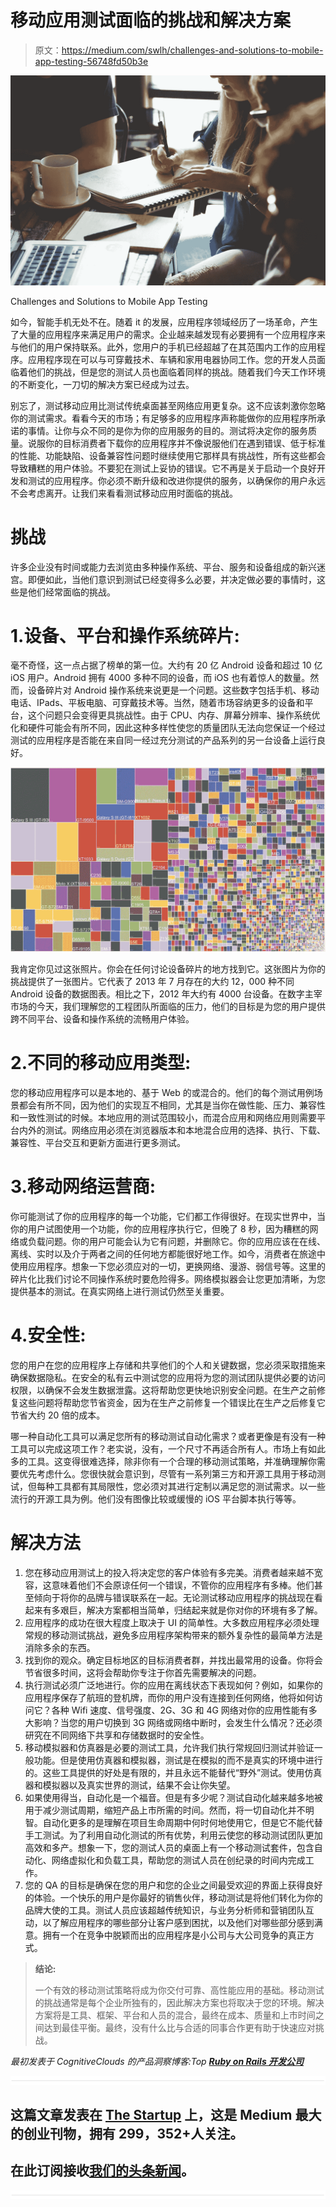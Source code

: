 # 移动应用测试面临的挑战和解决方案

> 原文：<https://medium.com/swlh/challenges-and-solutions-to-mobile-app-testing-56748fd50b3e>

![](img/66e2fd0ddbd370318b14930013e9c51e.png)

Challenges and Solutions to Mobile App Testing

如今，智能手机无处不在。随着 it 的发展，应用程序领域经历了一场革命，产生了大量的应用程序来满足用户的需求。企业越来越发现有必要拥有一个应用程序来与他们的用户保持联系。此外，您用户的手机已经超越了在其范围内工作的应用程序。应用程序现在可以与可穿戴技术、车辆和家用电器协同工作。您的开发人员面临着他们的挑战，但是您的测试人员也面临着同样的挑战。随着我们今天工作环境的不断变化，一刀切的解决方案已经成为过去。

别忘了，测试移动应用比测试传统桌面甚至网络应用更复杂。这不应该刺激你忽略你的测试需求。看看今天的市场；有足够多的应用程序声称能做你的应用程序所承诺的事情。让你与众不同的是你为你的应用服务的目的。测试将决定你的服务质量。说服你的目标消费者下载你的应用程序并不像说服他们在遇到错误、低于标准的性能、功能缺陷、设备兼容性问题时继续使用它那样具有挑战性，所有这些都会导致糟糕的用户体验。不要犯在测试上妥协的错误。它不再是关于启动一个良好开发和测试的应用程序。你必须不断升级和改进你提供的服务，以确保你的用户永远不会考虑离开。让我们来看看测试移动应用时面临的挑战。

# 挑战

许多企业没有时间或能力去浏览由多种操作系统、平台、服务和设备组成的新兴迷宫。即便如此，当他们意识到测试已经变得多么必要，并决定做必要的事情时，这些是他们经常面临的挑战。

# 1.设备、平台和操作系统碎片:

毫不奇怪，这一点占据了榜单的第一位。大约有 20 亿 Android 设备和超过 10 亿 iOS 用户。Android 拥有 4000 多种不同的设备，而 iOS 也有着惊人的数量。然而，设备碎片对 Android 操作系统来说更是一个问题。这些数字包括手机、移动电话、IPads、平板电脑、可穿戴技术等。当然，随着市场容纳更多的设备和平台，这个问题只会变得更具挑战性。由于 CPU、内存、屏幕分辨率、操作系统优化和硬件可能会有所不同，因此这种多样性使您的质量团队无法向您保证一个经过测试的应用程序是否能在来自同一经过充分测试的产品系列的另一台设备上运行良好。

![](img/7e1cf2740fbe79ab099bcc9683bfc0cf.png)

我肯定你见过这张照片。你会在任何讨论设备碎片的地方找到它。这张图片为你的挑战提供了一张图片。它代表了 2013 年 7 月存在的大约 12，000 种不同 Android 设备的数据图表。相比之下，2012 年大约有 4000 台设备。在数字主宰市场的今天，我们理解您的工程团队所面临的压力，他们的目标是为您的用户提供跨不同平台、设备和操作系统的流畅用户体验。

# 2.不同的移动应用类型:

您的移动应用程序可以是本地的、基于 Web 的或混合的。他们的每个测试用例场景都会有所不同，因为他们的实现互不相同，尤其是当你在做性能、压力、兼容性和一致性测试的时候。本地应用的测试范围较小，而混合应用和网络应用则需要平台内外的测试。网络应用必须在浏览器版本和本地混合应用的选择、执行、下载、兼容性、平台交互和更新方面进行更多测试。

# 3.移动网络运营商:

你可能测试了你的应用程序的每一个功能，它们都工作得很好。在现实世界中，当你的用户试图使用一个功能，你的应用程序执行它，但晚了 8 秒，因为糟糕的网络或负载问题。你的用户可能会认为它有问题，并删除它。你的应用应该在在线、离线、实时以及介于两者之间的任何地方都能很好地工作。如今，消费者在旅途中使用应用程序。想象一下您必须应对的一切，更换网络、漫游、弱信号等。这里的碎片化比我们讨论不同操作系统时要危险得多。网络模拟器会让您更加清晰，为您提供基本的测试。在真实网络上进行测试仍然至关重要。

# 4.安全性:

您的用户在您的应用程序上存储和共享他们的个人和关键数据，您必须采取措施来确保数据隐私。在安全的私有云中测试您的应用将为您的测试团队提供必要的访问权限，以确保不会发生数据泄露。这将帮助您更快地识别安全问题。在生产之前修复这些问题将帮助您节省资金，因为在生产之前修复一个错误比在生产之后修复它节省大约 20 倍的成本。

哪一种自动化工具可以满足您所有的移动测试自动化需求？或者更像是有没有一种工具可以完成这项工作？老实说，没有，一个尺寸不再适合所有人。市场上有如此多的工具。这变得很难选择，除非你有一个合理的移动测试策略，并准确理解你需要优先考虑什么。您很快就会意识到，尽管有一系列第三方和开源工具用于移动测试，但每种工具都有其局限性，您必须对其进行定制以满足您的测试需求。以一些流行的开源工具为例。他们没有图像比较或缓慢的 iOS 平台脚本执行等等。

# 解决方法

1.  您在移动应用测试上的投入将决定您的客户体验有多完美。消费者越来越不宽容，这意味着他们不会原谅任何一个错误，不管你的应用程序有多棒。他们甚至倾向于将你的品牌与错误联系在一起。无论测试移动应用程序的挑战现在看起来有多艰巨，解决方案都相当简单，归结起来就是你对你的环境有多了解。
2.  应用程序的成功在很大程度上取决于 UI 的简单性。大多数应用程序必须处理常规的移动测试挑战，避免多应用程序架构带来的额外复杂性的最简单方法是消除多余的东西。
3.  找到你的观众。确定目标地区的目标消费者群，并找出最常用的设备。你将会节省很多时间，这将会帮助你专注于你首先需要解决的问题。
4.  执行测试必须广泛地进行。你的应用在离线状态下表现如何？例如，如果你的应用程序保存了航班的登机牌，而你的用户没有连接到任何网络，他将如何访问它？各种 Wifi 速度、信号强度、2G、3G 和 4G 网络对你的应用性能有多大影响？当您的用户切换到 3G 网络或网络中断时，会发生什么情况？还必须研究在不同网络下共享和存储数据时的安全性。
5.  移动模拟器和仿真器是必要的测试工具，允许我们执行常规回归测试并验证一般功能。但是使用仿真器和模拟器，测试是在模拟的而不是真实的环境中进行的。这些工具提供的好处是有限的，并且永远不能替代“野外”测试。使用仿真器和模拟器以及真实世界的测试，结果不会让你失望。
6.  如果使用得当，自动化是一个福音。但是有多少呢？测试自动化越来越多地被用于减少测试周期，缩短产品上市所需的时间。然而，将一切自动化并不明智。自动化更多的是理解在项目生命周期中何时何地使用它，但是它不能代替手工测试。为了利用自动化测试的所有优势，利用云使您的移动测试团队更加高效和多产。想象一下，您的测试人员的桌面上有一个移动测试套件，包含自动化、网络虚拟化和负载工具，帮助您的测试人员在创纪录的时间内完成工作。
7.  您的 QA 的目标是确保在您的用户和您的企业之间最受欢迎的界面上获得良好的体验。一个快乐的用户是你最好的销售伙伴，移动测试是将他们转化为你的品牌大使的工具。测试人员应该超越传统知识，与业务分析师和营销团队互动，以了解应用程序的哪些部分让客户感到困扰，以及他们对哪些部分感到满意。拥有一个在竞争中脱颖而出的应用程序是小公司与大公司竞争的真正方式。

> **结论:**
> 
> 一个有效的移动测试策略将成为你交付可靠、高性能应用的基础。移动测试的挑战通常是每个企业所独有的，因此解决方案也将取决于您的环境。解决方案将是工具、框架、平台和人员的混合，最终在成本、质量和上市时间之间达到最佳平衡。最终，没有什么比与合适的同事合作更有助于快速应对挑战。

*最初发表于 CognitiveClouds 的产品洞察博客:Top* [***Ruby on Rails 开发公司***](https://www.cognitiveclouds.com/custom-software-development-services/ruby-on-rails-development-company)

![](img/731acf26f5d44fdc58d99a6388fe935d.png)

## 这篇文章发表在 [The Startup](https://medium.com/swlh) 上，这是 Medium 最大的创业刊物，拥有 299，352+人关注。

## 在此订阅接收[我们的头条新闻](http://growthsupply.com/the-startup-newsletter/)。

![](img/731acf26f5d44fdc58d99a6388fe935d.png)